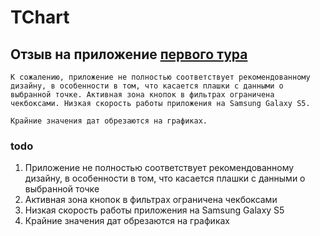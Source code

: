 # TChart

## Отзыв на приложение [первого тура](1)

```
К сожалению, приложение не полностью соответствует рекомендованному дизайну, в особенности в том, что касается плашки с данными о выбранной точке. Активная зона кнопок в фильтрах ограничена чекбоксами. Низкая скорость работы приложения на Samsung Galaxy S5.

Крайние значения дат обрезаются на графиках.
```

### todo

1. Приложение не полностью соответствует рекомендованному дизайну, в особенности в том, что касается плашки с данными о выбранной точке
2. Активная зона кнопок в фильтрах ограничена чекбоксами
3. Низкая скорость работы приложения на Samsung Galaxy S5
4. Крайние значения дат обрезаются на графиках

[1]: releases/tag/v1.0
